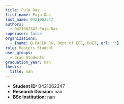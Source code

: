```yaml
---
title: Puja Das
first_name: Puja Das
last_name: 0421062347
authors:
  - 0421062347-Puja-Das
superuser: false
organizations:
  - {name: Q-PACER RG, Dept of EEE, BUET, url: ''}
role: Masters Student
user_groups:
  - Grad Students
graduation_year: nan
thesis:
  title: nan
---
```


* **Student ID:** 0421062347
* **Research Division:** nan
* **BSc Institution:** nan
